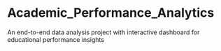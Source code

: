 # Academic_Performance_Analytics
An end-to-end data analysis project with interactive dashboard for educational performance insights
